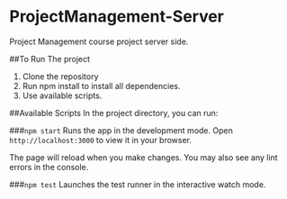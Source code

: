 # ProjectManagement-Server
Project Management course project server side.

##To Run The project
1. Clone the repository
2. Run npm install to install all dependencies.
3. Use available scripts.


##Available Scripts
In the project directory, you can run:

###`npm start`
Runs the app in the development mode.
Open `http://localhost:3000` to view it in your browser.

The page will reload when you make changes.
You may also see any lint errors in the console.

###`npm test`
Launches the test runner in the interactive watch mode.
